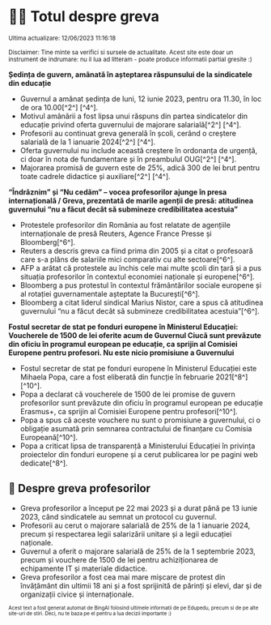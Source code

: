 # 👩‍🏫 Totul despre greva
<sub>Ultima actualizare: 12/06/2023 11:16:18</sub>

<sub>Disclaimer: Tine minte sa verifici si sursele de actualitate. Acest site este doar un instrument de indrumare: nu il lua ad litteram - poate produce informatii partial gresite :)</sub>

**Ședința de guvern, amânată în așteptarea răspunsului de la sindicatele din educație**
- Guvernul a amânat ședința de luni, 12 iunie 2023, pentru ora 11.30, în loc de ora 10.00[^2^] [^4^].
- Motivul amânării a fost lipsa unui răspuns din partea sindicatelor din educație privind oferta guvernului de majorare salarială[^2^] [^4^].
- Profesorii au continuat greva generală în școli, cerând o creștere salarială de la 1 ianuarie 2024[^2^] [^4^].
- Oferta guvernului nu include această creștere în ordonanța de urgență, ci doar în nota de fundamentare și în preambulul OUG[^2^] [^4^].
- Majorarea promisă de guvern este de 25%, adică 300 de lei brut pentru toate cadrele didactice și auxiliare[^2^] [^4^].

**“Îndrăznim” și “Nu cedăm” – vocea profesorilor ajunge în presa internațională / Greva, prezentată de marile agenții de presă: atitudinea guvernului “nu a făcut decât să submineze credibilitatea acestuia”**
- Protestele profesorilor din România au fost relatate de agențiile internaționale de presă Reuters, Agence France Presse și Bloomberg[^6^].
- Reuters a descris greva ca fiind prima din 2005 și a citat o profesoară care s-a plâns de salariile mici comparativ cu alte sectoare[^6^].
- AFP a arătat că protestele au închis cele mai multe școli din țară și a pus situația profesorilor în contextul economiei naționale și europene[^6^].
- Bloomberg a pus protestul în contextul frământărilor sociale europene și al rotației guvernamentale așteptate la București[^6^].
- Bloomberg a citat liderul sindical Marius Nistor, care a spus că atitudinea guvernului “nu a făcut decât să submineze credibilitatea acestuia”[^6^].

**Fostul secretar de stat pe fonduri europene în Ministerul Educației: Voucherele de 1500 de lei oferite acum de Guvernul Ciucă sunt prevăzute din oficiu în programul european pe educație, ca sprijin al Comisiei Europene pentru profesori. Nu este nicio promisiune a Guvernului**
- Fostul secretar de stat pe fonduri europene în Ministerul Educației este Mihaela Popa, care a fost eliberată din funcție în februarie 2021[^8^] [^10^].
- Popa a declarat că voucherele de 1500 de lei promise de guvern profesorilor sunt prevăzute din oficiu în programul european pe educație Erasmus+, ca sprijin al Comisiei Europene pentru profesori[^10^].
- Popa a spus că aceste vouchere nu sunt o promisiune a guvernului, ci o obligație asumată prin semnarea contractului de finanțare cu Comisia Europeană[^10^].
- Popa a criticat lipsa de transparență a Ministerului Educației în privința proiectelor din fonduri europene și a cerut publicarea lor pe pagini web dedicate[^8^].

## 🏫 Despre greva profesorilor
- Greva profesorilor a început pe 22 mai 2023 și a durat până pe 13 iunie 2023, când sindicatele au semnat un protocol cu guvernul.
- Profesorii au cerut o majorare salarială de 25% de la 1 ianuarie 2024, precum și respectarea legii salarizării unitare și a legii educației naționale.
- Guvernul a oferit o majorare salarială de 25% de la 1 septembrie 2023, precum și vouchere de 1500 de lei pentru achiziționarea de echipamente IT și materiale didactice.
- Greva profesorilor a fost cea mai mare mișcare de protest din învățământ din ultimii 18 ani și a fost sprijinită de părinți și elevi, dar și de organizații civice și internaționale.


<sub><sub>Acest text a fost generat automat de BingAI folosind ultimele informatii de pe Edupedu, precum si de pe alte site-uri de stiri. Deci, nu te baza pe el pentru a lua decizii importante :)</sub></sub>